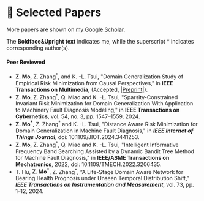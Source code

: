 
# 📄 Selected Papers

More papers are shown on [my Google Scholar](https://scholar.google.com/citations?user=SCHOLAR_ID&user=RsGM6Z0AAAAJ).

The **Boldface&Upright text** indicates me, 
while the superscript * indicates corresponding author(s).

#### Peer Reviewed
- **Z. Mo**, Z. Zhang<sup>*</sup>, and K. -L. Tsui, "Domain Generalization Study of Empirical 
   Risk Minimization from Causal Perspectives," in **IEEE Transactions on Multimedia**, 
   (Accepted, |[Preprint](https://www.researchgate.net/publication/385903122_Domain_Generalization_Study_of_Empirical_Risk_Minimization_from_Causal_Perspectives#fullTextFileContent)|).
- **Z. Mo**, Z. Zhang<sup>*</sup>, Q. Miao and K. -L. Tsui, "Sparsity-Constrained Invariant Risk
   Minimization for Domain Generalization With Application to Machinery Fault 
   Diagnosis Modeling," in **IEEE Transactions on Cybernetics**, 
   vol. 54, no. 3, pp. 1547–1559, 2024. 
- **Z. Mo<sup>*</sup>**, Z. Zhang<sup>*</sup> and K. -L. Tsui, "Distance Aware Risk Minimization for Domain 
  Generalization in Machine Fault Diagnosis," in **_IEEE Internet of Things Journal_**, 
  doi: 10.1109/JIOT.2024.3441253.
- **Z. Mo**, Z. Zhang<sup>*</sup>, Q. Miao and K. -L. Tsui, "Intelligent Informative 
   Frequency Band Searching Assisted by a Dynamic Bandit Tree Method 
   for Machine Fault Diagnosis," in **IEEE/ASME Transactions on Mechatronics**, 
   2022, doi: 10.1109/TMECH.2022.3206435.
- T. Hu, **Z. Mo<sup>*</sup>**, Z. Zhang<sup>*</sup>, “A Life-Stage Domain Aware Network for Bearing 
  Health Prognosis under Unseen Temporal Distribution Shift,” **_IEEE Transactions
  on Instrumentation and Measurement_**, vol. 73, pp. 1–12, 2024.